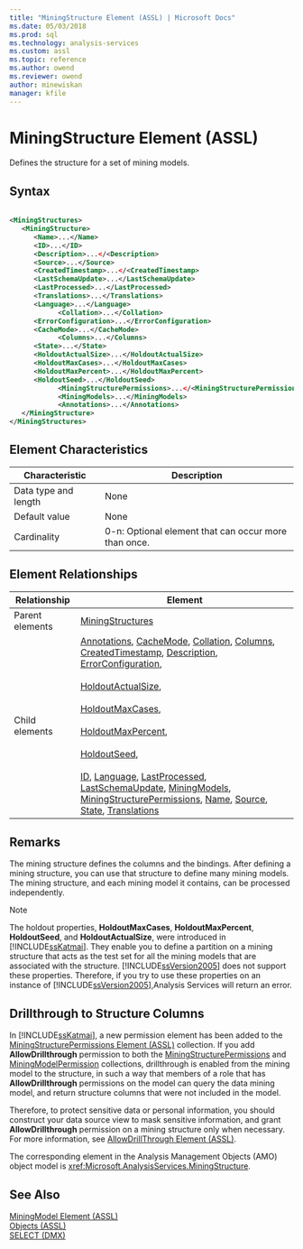 ```yaml
---
title: "MiningStructure Element (ASSL) | Microsoft Docs"
ms.date: 05/03/2018
ms.prod: sql
ms.technology: analysis-services
ms.custom: assl
ms.topic: reference
ms.author: owend
ms.reviewer: owend
author: minewiskan
manager: kfile
---
```

# MiningStructure Element (ASSL)

  Defines the structure for a set of mining models.  
  
## Syntax  
  
```xml  
  
<MiningStructures>  
   <MiningStructure>  
      <Name>...</Name>  
      <ID>...</ID>  
      <Description>...</<Description>  
      <Source>...</Source>  
      <CreatedTimestamp>...</<CreatedTimestamp>  
      <LastSchemaUpdate>...</LastSchemaUpdate>  
      <LastProcessed>...</LastProcessed>  
      <Translations>...</Translations>  
      <Language>...</Language>  
            <Collation>...</Collation>  
      <ErrorConfiguration>...</ErrorConfiguration>  
      <CacheMode>...</CacheMode>  
            <Columns>...</Columns>  
      <State>...</State>  
      <HoldoutActualSize>...</HoldoutActualSize>  
      <HoldoutMaxCases>...</HoldoutMaxCases>  
      <HoldoutMaxPercent>...</HoldoutMaxPercent>  
      <HoldoutSeed>...</HoldoutSeed>        
            <MiningStructurePermissions>...</<MiningStructurePermissions>  
            <MiningModels>...</MiningModels>  
            <Annotations>...</Annotations>  
   </MiningStructure>  
</MiningStructures>  
```  
  
## Element Characteristics  
  
|Characteristic|Description|  
|--------------------|-----------------|  
|Data type and length|None|  
|Default value|None|  
|Cardinality|0-n: Optional element that can occur more than once.|  
  
## Element Relationships  
  
|Relationship|Element|  
|------------------|-------------|  
|Parent elements|[MiningStructures](../../../analysis-services/scripting/collections/miningstructures-element-assl.md)|  
|Child elements|[Annotations](../../../analysis-services/scripting/collections/annotations-element-assl.md), [CacheMode](../../../analysis-services/scripting/properties/cachemode-element-assl.md), [Collation](../../../analysis-services/scripting/properties/collation-element-assl.md), [Columns](../../../analysis-services/scripting/collections/columns-element-assl.md), [CreatedTimestamp](../../../analysis-services/scripting/properties/createdtimestamp-element-assl.md), [Description](../../../analysis-services/scripting/properties/description-element-assl.md), [ErrorConfiguration](../../../analysis-services/scripting/objects/errorconfiguration-element-assl.md),<br /><br /> [HoldoutActualSize](../../../analysis-services/scripting/properties/holdoutactualsize-element.md),<br /><br /> [HoldoutMaxCases](../../../analysis-services/scripting/properties/holdoutmaxcases-element.md),<br /><br /> [HoldoutMaxPercent](../../../analysis-services/scripting/properties/holdoutmaxpercent-element.md),<br /><br /> [HoldoutSeed](../../../analysis-services/scripting/properties/holdoutseed-element.md),<br /><br /> [ID](../../../analysis-services/scripting/properties/id-element-assl.md), [Language](../../../analysis-services/scripting/properties/language-element-assl.md), [LastProcessed](../../../analysis-services/scripting/properties/lastprocessed-element-assl.md), [LastSchemaUpdate](../../../analysis-services/scripting/properties/lastschemaupdate-element-assl.md), [MiningModels](../../../analysis-services/scripting/collections/miningmodels-element-assl.md), [MiningStructurePermissions](../../../analysis-services/scripting/collections/miningstructurepermissions-element-assl.md), [Name](../../../analysis-services/scripting/properties/name-element-assl.md), [Source](../../../analysis-services/scripting/properties/source-element-binding-assl.md), [State](../../../analysis-services/scripting/properties/state-element-assl.md), [Translations](../../../analysis-services/scripting/collections/translations-element-assl.md)|  
  
## Remarks  
 The mining structure defines the columns and the bindings. After defining a mining structure, you can use that structure to define many mining models. The mining structure, and each mining model it contains, can be processed independently.  
  
> [!NOTE]  
>  The holdout properties, **HoldoutMaxCases**, **HoldoutMaxPercent**, **HoldoutSeed**, and **HoldoutActualSize**, were introduced in [!INCLUDE[ssKatmai](../../../includes/sskatmai-md.md)]. They enable you to define a partition on a mining structure that acts as the test set for all the mining models that are associated with the structure. [!INCLUDE[ssVersion2005](../../../includes/ssversion2005-md.md)] does not support these properties. Therefore, if you try to use these properties on an instance of [!INCLUDE[ssVersion2005](../../../includes/ssversion2005-md.md)],Analysis Services will return an error.  
  
## Drillthrough to Structure Columns  
 In [!INCLUDE[ssKatmai](../../../includes/sskatmai-md.md)], a new permission element has been added to the [MiningStructurePermissions Element &#40;ASSL&#41;](../../../analysis-services/scripting/collections/miningstructurepermissions-element-assl.md) collection. If you add **AllowDrillthrough** permission to both the [MiningStructurePermissions](../../../analysis-services/scripting/collections/miningstructurepermissions-element-assl.md) and [MiningModelPermission](../../../analysis-services/scripting/objects/miningmodelpermission-element-assl.md) collections, drillthrough is enabled from the mining model to the structure, in such a way that members of a role that has **AllowDrillthrough** permissions on the model can query the data mining model, and return structure columns that were not included in the model.  
  
 Therefore, to protect sensitive data or personal information, you should construct your data source view to mask sensitive information, and grant **AllowDrillthrough** permission on a mining structure only when necessary. For more information, see [AllowDrillThrough Element &#40;ASSL&#41;](../../../analysis-services/scripting/properties/allowdrillthrough-element-assl.md).  
  
 The corresponding element in the Analysis Management Objects (AMO) object model is <xref:Microsoft.AnalysisServices.MiningStructure>.  
  
## See Also  
 [MiningModel Element &#40;ASSL&#41;](../../../analysis-services/scripting/objects/miningmodel-element-assl.md)   
 [Objects &#40;ASSL&#41;](../../../analysis-services/scripting/objects/objects-assl.md)   
 [SELECT &#40;DMX&#41;](../../../dmx/select-dmx.md)  
  
  
